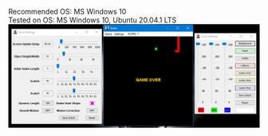 Recommended OS: MS Windows 10  
Tested on OS: MS Windows 10, Ubuntu 20.04.1 LTS  
![Snake Game Image](https://github.com/pratik139patel/Snake/blob/master/Snake%20Game%20Screenshot.JPG)
